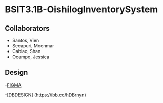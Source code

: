 # BSIT3.1B-OishilogInventorySystem

## Collaborators
- Santos, Vien
- Secapuri, Moenmar
- Cablao, Shan
- Ocampo, Jessica

## Design

-[FIGMA](https://www.figma.com/design/HU0oUgTmNoZxCrq3goqFg7/Untitled?node-id=64-121&node-type=canvas&t=KsHZRVse3SkqC5sY-0)

-[DBDESIGN] (https://ibb.co/hDBrnyn)
